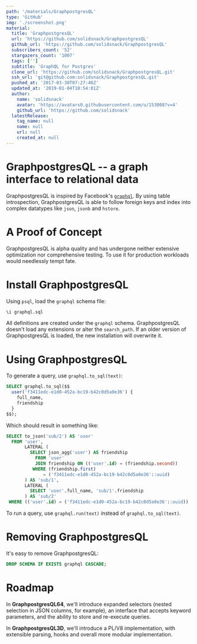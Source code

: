 ```yaml
---
path: '/materials/GraphpostgresQL'
type: 'GitHub'
img: './screenshot.png'
material:
  title: 'GraphpostgresQL'
  url: 'https://github.com/solidsnack/GraphpostgresQL'
  github_url: 'https://github.com/solidsnack/GraphpostgresQL'
  subscribers_count: '52'
  stargazers_count: '1007'
  tags: ['']
  subtitle: 'GraphQL for Postgres'
  clone_url: 'https://github.com/solidsnack/GraphpostgresQL.git'
  ssh_url: 'git@github.com:solidsnack/GraphpostgresQL.git'
  pushed_at: '2017-03-30T07:27:46Z'
  updated_at: '2019-01-04T10:54:01Z'
  author:
    name: 'solidsnack'
    avatar: 'https://avatars0.githubusercontent.com/u/153008?v=4'
    github_url: 'https://github.com/solidsnack'
  latestRelease:
    tag_name: null
    name: null
    url: null
    created_at: null
---
```

# GraphpostgresQL -- a graph interface to relational data

GraphpostgresQL is inspired by Facebook's [`graphql`][graphql]. By using table
introspection, GraphpostgresQL is able to follow foreign keys and index into
complex datatypes like `json`, `jsonb` and `hstore`.

[graphql]: https://www.npmjs.com/package/graphql


# A Proof of Concept

GraphpostgresQL is alpha quality and has undergone neither extensive
optimization nor comprehensive testing. To use it for production workloads
would needlessly tempt fate.


# Install GraphpostgresQL

Using `psql`, load the `graphql` schema file:

```sql
\i graphql.sql
```

All definitions are created under the `graphql` schema. GraphpostgresQL
doesn't load any extensions or alter the `search_path`. If an older version of
GraphpostgresQL is loaded, the new installation will overwrite it.


# Using GraphpostgresQL

To generate a query, use `graphql.to_sql(text)`:

```sql
SELECT graphql.to_sql($$
  user('f3411edc-e1d0-452a-bc19-b42c0d5a0e36') {
    full_name,
    friendship
  }
$$);
```

Which should result in something like:

```sql
SELECT to_json('sub/2') AS 'user'
  FROM 'user',
       LATERAL (
         SELECT json_agg('user') AS friendship
           FROM 'user'
           JOIN friendship ON (('user'.id) = (friendship.second))
          WHERE (friendship.first)
              = ('f3411edc-e1d0-452a-bc19-b42c0d5a0e36'::uuid)
       ) AS 'sub/1',
       LATERAL (
         SELECT 'user'.full_name, 'sub/1'.friendship
       ) AS 'sub/2'
 WHERE (('user'.id) = ('f3411edc-e1d0-452a-bc19-b42c0d5a0e36'::uuid))
```

To run a query, use `graphql.run(text)` instead of `graphql.to_sql(text)`.


# Removing GraphpostgresQL

It's easy to remove GraphpostgresQL:

```sql
DROP SCHEMA IF EXISTS graphql CASCADE;
```


# Roadmap

In **GraphpostgresQL64**, we'll introduce expanded selectors (nested selection
in JSON columns, for example), an interface that accepts keyword parameters,
and the ability to store and re-execute queries.

In **GraphpostgresQL3D**, we'll introduce a PL/V8 implementation, with
extensible parsing, hooks and overall more modular implementation.
